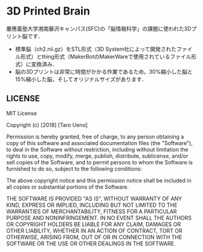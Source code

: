3D Printed Brain
=====================================

慶應義塾大学湘南藤沢キャンパス(SFC)の「脳情報科学」の課題に使われた3Dプリント脳です．

* 標準脳（ch2.nii.gz）をSTL形式（3D System社によって開発されたファイル形式）とthing形式（MakerBotのMakerWareで使用されているファイル形式）に変換済み．
* 脳の3Dプリントは非常に時間がかかる作業であるため，30%縮小した脳と15%縮小した脳，そしてオリジナルサイズがあります．

LICENSE
---------
MIT License

Copyright (c) [2018] [Taro Ueno]

Permission is hereby granted, free of charge, to any person obtaining a copy
of this software and associated documentation files (the "Software"), to deal
in the Software without restriction, including without limitation the rights
to use, copy, modify, merge, publish, distribute, sublicense, and/or sell
copies of the Software, and to permit persons to whom the Software is
furnished to do so, subject to the following conditions:

The above copyright notice and this permission notice shall be included in all
copies or substantial portions of the Software.

THE SOFTWARE IS PROVIDED "AS IS", WITHOUT WARRANTY OF ANY KIND, EXPRESS OR
IMPLIED, INCLUDING BUT NOT LIMITED TO THE WARRANTIES OF MERCHANTABILITY,
FITNESS FOR A PARTICULAR PURPOSE AND NONINFRINGEMENT. IN NO EVENT SHALL THE
AUTHORS OR COPYRIGHT HOLDERS BE LIABLE FOR ANY CLAIM, DAMAGES OR OTHER
LIABILITY, WHETHER IN AN ACTION OF CONTRACT, TORT OR OTHERWISE, ARISING FROM,
OUT OF OR IN CONNECTION WITH THE SOFTWARE OR THE USE OR OTHER DEALINGS IN THE
SOFTWARE.
